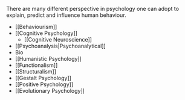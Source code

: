 There are many different perspective in psychology one can adopt to explain, predict and influence human behaviour. 

* [[Behaviourism]]
* [[Cognitive Psychology]]
	* [[Cognitive Neuroscience]]
* [[Psychoanalysis|Psychoanalytical]]
* Bio
* [[Humanistic Psychology]]
* [[Functionalism]]
* [[Structuralism]]
* [[Gestalt Psychology]]
* [[Positive Psychology]]
* [[Evolutionary Psychology]]